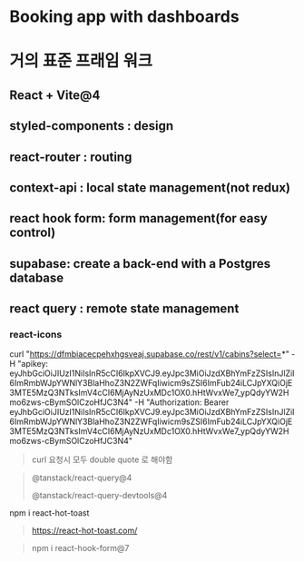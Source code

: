 # Booking app with dashboards

# 거의 표준 프래임 워크

## React + Vite@4
## styled-components : design
## react-router : routing
## context-api : local state management(not redux)
## react hook form: form management(for easy control)
## supabase: create a back-end with a Postgres database
## react query : remote state management

### react-icons
curl "https://dfmbiacecpehxhgsveaj.supabase.co/rest/v1/cabins?select=*" 
-H "apikey: eyJhbGciOiJIUzI1NiIsInR5cCI6IkpXVCJ9.eyJpc3MiOiJzdXBhYmFzZSIsInJlZiI6ImRmbWJpYWNlY3BlaHhoZ3N2ZWFqIiwicm9sZSI6ImFub24iLCJpYXQiOjE3MTE5MzQ3NTksImV4cCI6MjAyNzUxMDc1OX0.hHtWvxWe7_ypQdyYW2Hmo6zws-cBymSOlCzoHfJC3N4" -H "Authorization: Bearer eyJhbGciOiJIUzI1NiIsInR5cCI6IkpXVCJ9.eyJpc3MiOiJzdXBhYmFzZSIsInJlZiI6ImRmbWJpYWNlY3BlaHhoZ3N2ZWFqIiwicm9sZSI6ImFub24iLCJpYXQiOjE3MTE5MzQ3NTksImV4cCI6MjAyNzUxMDc1OX0.hHtWvxWe7_ypQdyYW2Hmo6zws-cBymSOlCzoHfJC3N4"
> curl 요청시 모두 double quote 로 해야함

> @tanstack/react-query@4
> 
> @tanstack/react-query-devtools@4

npm i react-hot-toast

> https://react-hot-toast.com/

> npm i react-hook-form@7 